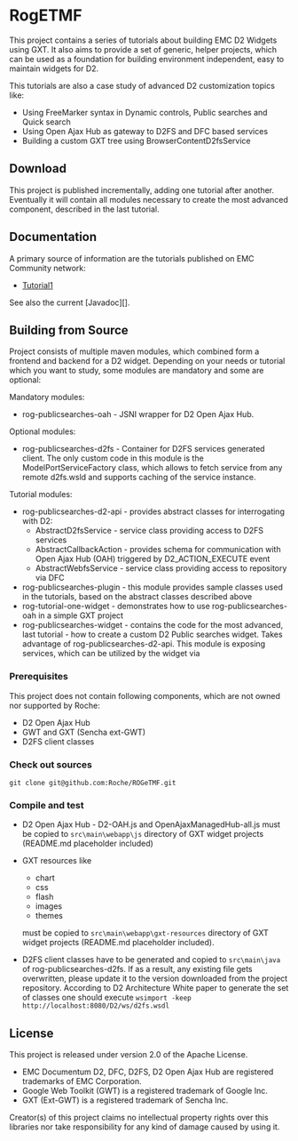# RogETMF
This project contains a series of tutorials about building EMC D2 Widgets using GXT.
It also aims to provide a set of generic, helper projects, which can be used as a foundation for building environment independent, easy to maintain widgets for D2.

This tutorials are also a case study of advanced D2 customization topics like:
* Using FreeMarker syntax in Dynamic controls, Public searches and Quick search
* Using Open Ajax Hub as gateway to D2FS and DFC based services
* Building a custom GXT tree using BrowserContentD2fsService

## Download
This project is published incrementally, adding one tutorial after another. Eventually it will contain all modules necessary to create the most advanced component, described in the last tutorial. 

## Documentation
A primary source of information are the tutorials published on EMC Community network:
* [Tutorial1][]

See also the current [Javadoc][].

## Building from Source
Project consists of multiple maven modules, which combined form a frontend and backend for a D2 widget.
Depending on your needs or tutorial which you want to study, some modules are mandatory and some are optional:

Mandatory modules:
* rog-publicsearches-oah - JSNI wrapper for D2 Open Ajax Hub.

Optional modules:
* rog-publicsearches-d2fs - Container for D2FS services generated client. The only custom code in this module is the ModelPortServiceFactory class, which allows to fetch service from any remote d2fs.wsld and supports caching of the service instance.

Tutorial modules:
* rog-publicsearches-d2-api - provides abstract classes for interrogating with D2:
  * AbstractD2fsService - service class providing access to D2FS services
  * AbstractCallbackAction - provides schema for communication with Open Ajax Hub (OAH) triggered by D2_ACTION_EXECUTE event
  * AbstractWebfsService - service class providing access to repository via DFC
* rog-publicsearches-plugin - this module provides sample classes used in the tutorials, based on the abstract classes described above
* rog-tutorial-one-widget - demonstrates how to use rog-publicsearches-oah in a simple GXT project
* rog-publicsearches-widget - contains the code for the most advanced, last tutorial - how to create a custom D2 Public searches widget. Takes advantage of rog-publicsearches-d2-api. This module is exposing services, which can be utilized by the widget via 

### Prerequisites
This project does not contain following components, which are not owned nor supported by Roche:
* D2 Open Ajax Hub
* GWT and GXT (Sencha ext-GWT)
* D2FS client classes

### Check out sources
`git clone git@github.com:Roche/ROGeTMF.git`

### Compile and test
* D2 Open Ajax Hub - D2-OAH.js and OpenAjaxManagedHub-all.js must be copied to `src\main\webapp\js` directory of GXT widget projects (README.md placeholder included)
* GXT resources like
  * chart
  * css
  * flash
  * images
  * themes
  
  must be copied to `src\main\webapp\gxt-resources` directory of GXT widget projects (README.md placeholder included).
* D2FS client classes have to be generated and copied to `src\main\java` of rog-publicsearches-d2fs. If as a result, any existing file gets overwritten, please update it to the version downloaded from the project repository. According to D2 Architecture White paper to generate the set of classes one should execute `wsimport -keep http://localhost:8080/D2/ws/d2fs.wsdl`

## License
This project is released under version 2.0 of the Apache License.

* EMC Documentum D2, DFC, D2FS, D2 Open Ajax Hub are registered trademarks of EMC Corporation.
* Google Web Toolkit (GWT) is a registered trademark of Google Inc.
* GXT (Ext-GWT) is a registered trademark of Sencha Inc.

Creator(s) of this project claims no intellectual property rights over this libraries nor take responsibility for any kind of damage caused by using it.

[Tutorial1]:https://community.emc.com/people/KJurkowski/blog/2015/03/10/gxt-d2-widgets--part-1
